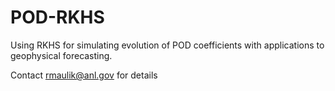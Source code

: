 # POD-RKHS
Using RKHS for simulating evolution of POD coefficients with applications to geophysical forecasting.

Contact rmaulik@anl.gov for details

